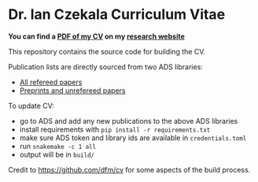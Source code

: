 # Dr. Ian Czekala Curriculum Vitae 

**You can find a [PDF of my CV](https://iancze.github.io/Czekala_CV.pdf) on my [research website](https://iancze.github.io/)**

This repository contains the source code for building the CV.

Publication lists are directly sourced from two ADS libraries:
* [All refereed papers](https://ui.adsabs.harvard.edu/user/libraries/G0Ow9TGTRyuVT7hbhzailA) 
* [Preprints and unrefereed papers](https://ui.adsabs.harvard.edu/user/libraries/7EG2_mB3Qaq6bVkrUnsvBQ)

To update CV:

* go to ADS and add any new publications to the above ADS libraries
* install requirements with `pip install -r requirements.txt`
* make sure ADS token and library ids are available in `credentials.toml` 
* run `snakemake -c 1 all`
* output will be in `build/`

Credit to https://github.com/dfm/cv for some aspects of the build process.